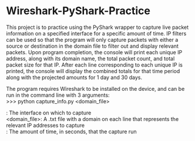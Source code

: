 # Wireshark-PyShark-Practice
This project is to practice using the PyShark wrapper to capture live packet information on a specified interface for a specific amount of time. IP filters can be used so that the program will only capture packets with either a source or destination in the domain file to filter out and display relevant packets. Upon program completion, the console will print each unique IP address, along with its domain name, the total packet count, and total packet size for that IP. After each line corresponding to each unique IP is printed, the console will display the combined totals for that time period along with the projected amounts for 1 day and 30 days.

The program requires Wireshark to be installed on the device, and can be run in the command line with 3 arguments:  
    >>> python capture_info.py <interface> <domain_file> <seconds>  

<interface>: The interface on which to capture  
<domain_file>: A .txt file with a domain on each line that represents the relevant IP addresses to capture  
<seconds>: The amount of time, in seconds, that the capture run  
